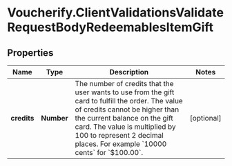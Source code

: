 # Voucherify.ClientValidationsValidateRequestBodyRedeemablesItemGift

## Properties

Name | Type | Description | Notes
------------ | ------------- | ------------- | -------------
**credits** | **Number** | The number of credits that the user wants to use from the gift card to fulfill the order. The value of credits cannot be higher than the current balance on the gift card. The value is multiplied by 100 to represent 2 decimal places. For example &#x60;10000 cents&#x60; for &#x60;$100.00&#x60;. | [optional] 


